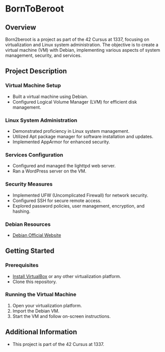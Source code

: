 
# BornToBeroot

## Overview

Born2beroot is a project as part of the 42 Cursus at 1337, focusing on virtualization and Linux system administration. The objective is to create a virtual machine (VM) with Debian, implementing various aspects of system management, security, and services.

## Project Description

### Virtual Machine Setup

- Built a virtual machine using Debian.
- Configured Logical Volume Manager (LVM) for efficient disk management.

### Linux System Administration

- Demonstrated proficiency in Linux system management.
- Utilized Apt package manager for software installation and updates.
- Implemented AppArmor for enhanced security.

### Services Configuration

- Configured and managed the lighttpd web server.
- Ran a WordPress server on the VM.

### Security Measures

- Implemented UFW (Uncomplicated Firewall) for network security.
- Configured SSH for secure remote access.
- Explored password policies, user management, encryption, and hashing.
### Debian Resources

- [Debian Official Website](https://www.debian.org/)
## Getting Started

### Prerequisites

- [Install VirtualBox](https://www.virtualbox.org/) or any other virtualization platform.
- Clone this repository.

### Running the Virtual Machine

1. Open your virtualization platform.
2. Import the Debian VM.
3. Start the VM and follow on-screen instructions.

## Additional Information

- This project is part of the 42 Cursus at 1337.

